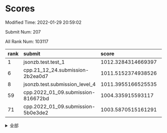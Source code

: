 # Scores

Modified Time: 2022-01-29 20:59:02

Submit Num: 207

All Rank Num: 103117

| rank |               submit               |       score        |       sigma        | pk_num |
| :--- | :--------------------------------- | :----------------- | :----------------- | :----- |
| 1    | jsonzb.test.test_1                 | 1012.3284314669397 | 0.7904647421367017 | 1987   |
| 6    | cpp.21_12_24.submission-2b2ea0d7   | 1011.5152374938526 | 0.8009047059538509 | 1988   |
| 8    | jsonzb.test.submission_level_4     | 1011.3955166525535 | 0.7970665376367152 | 1992   |
| 59   | cpp.2022_01_09.submission-816672bd | 1004.335915593117  | 0.7236759150275532 | 1992   |
| 71   | cpp.2022_01_09.submission-5b0e3de2 | 1003.5870515161291 | 0.7037168432092994 | 1994   |


<details>
<summary>全部</summary>

| rank |                 submit                 |       score        |       sigma        | pk_num |
| :--- | :------------------------------------- | :----------------- | :----------------- | :----- |
| 1    | jsonzb.test.test_1                     | 1012.3284314669397 | 0.7904647421367017 | 1987   |
| 2    | gobigger.level_3.submission_level_3_0  | 1012.2533498783671 | 0.7982948086499215 | 1992   |
| 3    | gobigger.level_3.submission_level_3_49 | 1012.2082482221253 | 0.7809398559444638 | 1990   |
| 4    | gobigger.level_3.submission_level_3_43 | 1011.7029061296805 | 0.7603074279073231 | 1993   |
| 5    | gobigger.level_3.submission_level_3_24 | 1011.6206457284127 | 0.7921470396954451 | 1992   |
| 6    | cpp.21_12_24.submission-2b2ea0d7       | 1011.5152374938526 | 0.8009047059538509 | 1988   |
| 7    | gobigger.level_3.submission_level_3_42 | 1011.4735789778454 | 0.7779528695669026 | 1994   |
| 8    | jsonzb.test.submission_level_4         | 1011.3955166525535 | 0.7970665376367152 | 1992   |
| 9    | gobigger.level_3.submission_level_3_41 | 1011.0599288651302 | 0.7609609483749177 | 1988   |
| 10   | gobigger.level_3.submission_level_3_9  | 1011.0270067869197 | 0.7691174705762646 | 1995   |
| 11   | gobigger.level_3.submission_level_3_46 | 1010.9584690130549 | 0.7744417303172367 | 1994   |
| 12   | gobigger.level_3.submission_level_3_8  | 1010.9296395243686 | 0.7893634133756606 | 1987   |
| 13   | gobigger.level_3.submission_level_3_29 | 1010.8569905916457 | 0.7860094368578696 | 1990   |
| 14   | gobigger.level_3.submission_level_3_37 | 1010.838200893011  | 0.7811039885726137 | 1993   |
| 15   | gobigger.level_3.submission_level_3_23 | 1010.6735405815183 | 0.7582593995421067 | 1990   |
| 16   | gobigger.level_3.submission_level_3_45 | 1010.6265848135669 | 0.7588227992508232 | 1992   |
| 17   | gobigger.level_3.submission_level_3_40 | 1010.5837040032419 | 0.76025285500972   | 1993   |
| 18   | gobigger.level_3.submission_level_3_13 | 1010.5173182739069 | 0.7756388994125563 | 1991   |
| 19   | gobigger.level_3.submission_level_3_22 | 1010.4228869705629 | 0.7654825986233925 | 1994   |
| 20   | gobigger.level_3.submission_level_3_35 | 1010.3738281798603 | 0.7653396178612577 | 1994   |
| 21   | gobigger.level_3.submission_level_3_10 | 1010.3215258886416 | 0.7602079125949562 | 1995   |
| 22   | gobigger.level_3.submission_level_3_4  | 1010.2950104162884 | 0.7729616352677794 | 1993   |
| 23   | gobigger.level_3.submission_level_3_7  | 1010.2723493008393 | 0.7724685189137761 | 1991   |
| 24   | gobigger.level_3.submission_level_3_18 | 1010.2592211865551 | 0.7544098622619044 | 1994   |
| 25   | gobigger.level_3.submission_level_3_34 | 1010.2346209173235 | 0.7546070332676292 | 1989   |
| 26   | gobigger.level_3.submission_level_3_2  | 1010.1449483615567 | 0.7357229403254455 | 1994   |
| 27   | gobigger.level_3.submission_level_3_12 | 1010.1332174877236 | 0.7671526711525779 | 1992   |
| 28   | gobigger.level_3.submission_level_3_27 | 1010.0330398245362 | 0.7412444831581326 | 1984   |
| 29   | gobigger.level_3.submission_level_3_1  | 1009.9343865702274 | 0.750538647345915  | 1996   |
| 30   | gobigger.level_3.submission_level_3_3  | 1009.8851911447873 | 0.7712454615436097 | 1989   |
| 31   | gobigger.level_3.submission_level_3_32 | 1009.8121270692144 | 0.7484694091754207 | 1991   |
| 32   | gobigger.level_3.submission_level_3_5  | 1009.773178729607  | 0.7664200055164614 | 1993   |
| 33   | gobigger.level_3.submission_level_3_38 | 1009.7640190275109 | 0.7343732810448718 | 1990   |
| 34   | gobigger.level_3.submission_level_3_26 | 1009.666744248537  | 0.7780235555713292 | 1990   |
| 35   | gobigger.level_3.submission_level_3_21 | 1009.5361642882709 | 0.7499550402864827 | 1995   |
| 36   | gobigger.level_3.submission_level_3_30 | 1009.5149156645026 | 0.7476675497291152 | 1987   |
| 37   | gobigger.level_3.submission_level_3_39 | 1009.5005701054123 | 0.7696582114105295 | 1993   |
| 38   | gobigger.level_3.submission_level_3_6  | 1009.4976101175403 | 0.7540986549610732 | 1994   |
| 39   | gobigger.level_3.submission_level_3_16 | 1009.4513200379332 | 0.7391519424117605 | 1993   |
| 40   | gobigger.level_3.submission_level_3_44 | 1009.4402146582239 | 0.729873899349377  | 1994   |
| 41   | gobigger.level_3.submission_level_3_48 | 1009.4317664123907 | 0.7503425392672562 | 1996   |
| 42   | gobigger.level_3.submission_level_3_14 | 1009.3809394789282 | 0.7673943153785782 | 1997   |
| 43   | gobigger.level_3.submission_level_3_19 | 1009.2797514308525 | 0.7492154867644611 | 1998   |
| 44   | gobigger.level_3.submission_level_3_28 | 1009.2546153522134 | 0.7554823477963036 | 2002   |
| 45   | gobigger.level_3.submission_level_3_20 | 1009.2302552170295 | 0.7554929318124444 | 1991   |
| 46   | gobigger.level_3.submission_level_3_36 | 1009.0953128455576 | 0.7368256744682364 | 1993   |
| 47   | gobigger.level_3.submission_level_3_31 | 1009.0861598248989 | 0.7559014959334339 | 1991   |
| 48   | gobigger.level_3.submission_level_3_25 | 1009.0754082894886 | 0.7640829325156544 | 1991   |
| 49   | gobigger.level_3.submission_level_3_33 | 1008.8662396302266 | 0.7487910192415158 | 1995   |
| 50   | gobigger.level_3.submission_level_3_47 | 1008.4851296990373 | 0.7755235750566696 | 1996   |
| 51   | gobigger.level_3.submission_level_3_15 | 1008.3505619434724 | 0.7429786985980605 | 1992   |
| 52   | gobigger.level_3.submission_level_3_17 | 1008.2904075442352 | 0.7498726263924437 | 1993   |
| 53   | gobigger.level_3.submission_level_3_11 | 1008.256818087409  | 0.7392912936912639 | 1993   |
| 54   | gobigger.level_1.submission_level_1_15 | 1005.0195212371017 | 0.7136720258621445 | 1992   |
| 55   | gobigger.level_1.submission_level_1_48 | 1004.5431765292352 | 0.7212940125548897 | 1989   |
| 56   | gobigger.level_1.submission_level_1_44 | 1004.4251882954597 | 0.7321349694642286 | 1993   |
| 57   | gobigger.level_1.submission_level_1_21 | 1004.4177341323674 | 0.7228227806193683 | 1991   |
| 58   | gobigger.level_1.submission_level_1_20 | 1004.3718632930327 | 0.7252514242583312 | 1990   |
| 59   | cpp.2022_01_09.submission-816672bd     | 1004.335915593117  | 0.7236759150275532 | 1992   |
| 60   | gobigger.level_1.submission_level_1_6  | 1004.2476542718455 | 0.7119004506990478 | 1992   |
| 61   | gobigger.level_1.submission_level_1_25 | 1004.1320425803356 | 0.7197554417346268 | 1986   |
| 62   | gobigger.level_1.submission_level_1_33 | 1004.1060689462657 | 0.7359274469907082 | 1989   |
| 63   | gobigger.level_1.submission_level_1_46 | 1004.073246656063  | 0.7254813522671614 | 1990   |
| 64   | gobigger.level_1.submission_level_1_1  | 1004.005160750919  | 0.7139556951012979 | 1994   |
| 65   | gobigger.level_1.submission_level_1_5  | 1003.877288121067  | 0.7200181345716751 | 1992   |
| 66   | gobigger.level_1.submission_level_1_35 | 1003.7783979913804 | 0.7165114334707738 | 1994   |
| 67   | gobigger.level_1.submission_level_1_27 | 1003.7642175628213 | 0.735907593379408  | 1994   |
| 68   | gobigger.level_1.submission_level_1_42 | 1003.7256260097702 | 0.7162279457732581 | 1997   |
| 69   | gobigger.level_1.submission_level_1_49 | 1003.6495847633871 | 0.7261543584707267 | 1991   |
| 70   | gobigger.level_1.submission_level_1_40 | 1003.6185617287375 | 0.7056172048082606 | 1994   |
| 71   | cpp.2022_01_09.submission-5b0e3de2     | 1003.5870515161291 | 0.7037168432092994 | 1994   |
| 72   | gobigger.level_1.submission_level_1_19 | 1003.5682709134048 | 0.7242633878520893 | 1991   |
| 73   | gobigger.level_1.submission_level_1_29 | 1003.5611211669135 | 0.7121346088647491 | 1994   |
| 74   | gobigger.level_1.submission_level_1_9  | 1003.5041152142247 | 0.7303693148650869 | 1996   |
| 75   | gobigger.level_1.submission_level_1_12 | 1003.5003028244454 | 0.7316652461734998 | 1989   |
| 76   | gobigger.level_1.submission_level_1_14 | 1003.4670783752621 | 0.7202746895935228 | 1992   |
| 77   | gobigger.level_1.submission_level_1_11 | 1003.4024319335365 | 0.7021767562154897 | 1995   |
| 78   | gobigger.level_1.submission_level_1_2  | 1003.3500608681268 | 0.7178904658664907 | 1993   |
| 79   | gobigger.level_1.submission_level_1_28 | 1003.2418876836512 | 0.7253250277340606 | 1996   |
| 80   | gobigger.level_1.submission_level_1_4  | 1003.2378371280638 | 0.7130575618699693 | 1996   |
| 81   | gobigger.level_1.submission_level_1_23 | 1003.2035360392335 | 0.6994358302609782 | 1988   |
| 82   | gobigger.level_1.submission_level_1_18 | 1003.0922573114369 | 0.7414453402367696 | 1990   |
| 83   | gobigger.level_1.submission_level_1_0  | 1003.088927304634  | 0.7055155063787826 | 1988   |
| 84   | gobigger.level_1.submission_level_1_38 | 1002.9415887967465 | 0.7148471653877256 | 1993   |
| 85   | gobigger.level_1.submission_level_1_37 | 1002.9065865719797 | 0.724103527581764  | 1995   |
| 86   | gobigger.level_1.submission_level_1_45 | 1002.8814133786396 | 0.7158053471119487 | 1988   |
| 87   | gobigger.level_1.submission_level_1_36 | 1002.8763886929461 | 0.7150774568945152 | 1993   |
| 88   | gobigger.level_1.submission_level_1_32 | 1002.8568051636063 | 0.7147841270570394 | 1989   |
| 89   | gobigger.level_1.submission_level_1_47 | 1002.8551500509847 | 0.7092717788844494 | 1993   |
| 90   | gobigger.level_1.submission_level_1_43 | 1002.8273002910904 | 0.7118284282270846 | 1994   |
| 91   | gobigger.level_1.submission_level_1_26 | 1002.7789412715595 | 0.7204379977145697 | 1990   |
| 92   | gobigger.level_1.submission_level_1_22 | 1002.7063206913125 | 0.7117581951508607 | 1993   |
| 93   | gobigger.level_1.submission_level_1_24 | 1002.6292971049617 | 0.7066905169306797 | 1997   |
| 94   | gobigger.level_1.submission_level_1_16 | 1002.5630454290362 | 0.7084861773047046 | 1998   |
| 95   | gobigger.level_1.submission_level_1_41 | 1002.561248166073  | 0.7067599272626833 | 1992   |
| 96   | gobigger.level_1.submission_level_1_34 | 1002.5331285073422 | 0.7143476995743302 | 1986   |
| 97   | gobigger.level_1.submission_level_1_17 | 1002.5189613615967 | 0.7160860572478042 | 1988   |
| 98   | gobigger.level_1.submission_level_1_13 | 1002.4722115043427 | 0.703712634584531  | 1990   |
| 99   | gobigger.level_1.submission_level_1_30 | 1002.4679907932483 | 0.719012993580052  | 1992   |
| 100  | gobigger.level_1.submission_level_1_7  | 1002.3189394416942 | 0.7117132573023803 | 1989   |
| 101  | gobigger.level_1.submission_level_1_39 | 1002.2366926505982 | 0.7192875664626665 | 1998   |
| 102  | gobigger.level_1.submission_level_1_8  | 1002.1518101623028 | 0.7082797857952873 | 1994   |
| 103  | gobigger.level_1.submission_level_1_3  | 1001.8424760034288 | 0.7058727872249774 | 1996   |
| 104  | gobigger.level_1.submission_level_1_10 | 1001.7303715167263 | 0.7183618201979276 | 1987   |
| 105  | gobigger.level_1.submission_level_1_31 | 1000.4031032973156 | 0.7247497285762395 | 1992   |
| 106  | gobigger.random.submission_random_49   | 997.8051660967953  | 0.7080892584529712 | 1998   |
| 107  | gobigger.random.submission_random_29   | 997.3387644321239  | 0.7098401550705445 | 1994   |
| 108  | gobigger.random.submission_random_15   | 997.2818043822896  | 0.699979025523533  | 1999   |
| 109  | gobigger.random.submission_random_34   | 997.080417771231   | 0.7078563363800872 | 1989   |
| 110  | gobigger.random.submission_random_19   | 996.9850546671514  | 0.7118361054684456 | 1991   |
| 111  | gobigger.random.submission_random_38   | 996.9153760055644  | 0.7128758236531457 | 1989   |
| 112  | gobigger.random.submission_random_35   | 996.8206775944459  | 0.7112210093765742 | 1995   |
| 113  | gobigger.random.submission_random_44   | 996.6482987372704  | 0.7124756357168284 | 1996   |
| 114  | gobigger.random.submission_random_10   | 996.5570676158283  | 0.7101766590799973 | 1997   |
| 115  | gobigger.random.submission_random_36   | 996.4534762353692  | 0.7092561468096031 | 1993   |
| 116  | gobigger.random.submission_random_31   | 996.4286018311867  | 0.7086526030573277 | 1996   |
| 117  | gobigger.random.submission_random_16   | 996.3808113405372  | 0.7088287453285912 | 1992   |
| 118  | gobigger.random.submission_random_33   | 996.3635802508235  | 0.7118198841582355 | 1995   |
| 119  | gobigger.random.submission_random_47   | 996.2991729526815  | 0.7090112476863695 | 1994   |
| 120  | gobigger.random.submission_random_4    | 996.2497962151054  | 0.7114244999923154 | 1992   |
| 121  | gobigger.random.submission_random_22   | 996.1347777363878  | 0.7078465420025406 | 1995   |
| 122  | gobigger.random.submission_random_43   | 996.1295411816857  | 0.7112247161261317 | 1989   |
| 123  | gobigger.random.submission_random_39   | 996.1125340817076  | 0.7060734151654341 | 1989   |
| 124  | gobigger.random.submission_random_23   | 996.0637047335521  | 0.709745444879698  | 2001   |
| 125  | gobigger.random.submission_random_30   | 996.0600313848116  | 0.709016980582609  | 1994   |
| 126  | gobigger.random.submission_random_6    | 996.0297788234791  | 0.7164041005163809 | 1986   |
| 127  | gobigger.random.submission_random_3    | 996.0002318763715  | 0.6982553496866398 | 1992   |
| 128  | gobigger.random.submission_random_45   | 995.9604874223622  | 0.7072990987768458 | 1998   |
| 129  | gobigger.random.submission_random_28   | 995.9512699906106  | 0.7002433571836423 | 1997   |
| 130  | gobigger.random.submission_random_0    | 995.9367511378257  | 0.7181107863616181 | 1991   |
| 131  | gobigger.random.submission_random_18   | 995.9104207012977  | 0.703658074685743  | 1989   |
| 132  | gobigger.random.submission_random_11   | 995.8680011590327  | 0.7177469532699671 | 1994   |
| 133  | gobigger.random.submission_random_40   | 995.8530793626293  | 0.7060366915878873 | 1990   |
| 134  | gobigger.random.submission_random_48   | 995.7707807360114  | 0.7248817444920657 | 1994   |
| 135  | gobigger.random.submission_random_24   | 995.764855188427   | 0.7004520858681613 | 1993   |
| 136  | gobigger.random.submission_random_27   | 995.664388858692   | 0.7013968373865441 | 1995   |
| 137  | gobigger.random.submission_random_25   | 995.6588324544148  | 0.7157852328061706 | 1991   |
| 138  | gobigger.random.submission_random_14   | 995.5917551951306  | 0.7132738563313501 | 1992   |
| 139  | gobigger.random.submission_random_41   | 995.5684869802695  | 0.7246488640147889 | 1991   |
| 140  | gobigger.random.submission_random_37   | 995.5612360516283  | 0.7012284467492124 | 1997   |
| 141  | gobigger.random.submission_random_46   | 995.4962529584052  | 0.6947614801335886 | 1988   |
| 142  | gobigger.random.submission_random_7    | 995.4720661701194  | 0.7152029821232918 | 1993   |
| 143  | gobigger.random.submission_random_2    | 995.42429376032    | 0.7063653255742618 | 1990   |
| 144  | gobigger.random.submission_random_17   | 995.415858335103   | 0.7145041359955578 | 1992   |
| 145  | gobigger.random.submission_random_21   | 995.3991775202966  | 0.710613643240456  | 1990   |
| 146  | gobigger.random.submission_random_20   | 995.3955706757521  | 0.7130709855654812 | 1994   |
| 147  | gobigger.random.submission_random_1    | 995.3845878487799  | 0.7199459496853391 | 1994   |
| 148  | gobigger.random.submission_random_13   | 995.3325401943757  | 0.7314359264887207 | 1989   |
| 149  | gobigger.random.submission_random_5    | 995.3139844792424  | 0.7121030860651506 | 1995   |
| 150  | gobigger.random.submission_random_12   | 995.181370576554   | 0.7180913899870306 | 1995   |
| 151  | gobigger.random.submission_random_42   | 995.1085685721993  | 0.7134846664927563 | 1991   |
| 152  | gobigger.random.submission_random_32   | 995.0776787400997  | 0.7219576863474728 | 1996   |
| 153  | gobigger.random.submission_random_9    | 994.9741875242255  | 0.7130162448657    | 1996   |
| 154  | gobigger.random.submission_random_26   | 994.9540113330305  | 0.7081990798815474 | 1991   |
| 155  | gobigger.random.submission_random_8    | 994.7497100574795  | 0.7202786025740018 | 1993   |
| 156  | gobigger.level_2.submission_level_2_9  | 994.0276366103249  | 0.7112387915917086 | 1989   |
| 157  | gobigger.level_2.submission_level_2_19 | 993.866524117654   | 0.7185163222725389 | 1992   |
| 158  | gobigger.level_2.submission_level_2_36 | 993.3321753048858  | 0.7370954990792846 | 1995   |
| 159  | gobigger.level_2.submission_level_2_15 | 993.3033992879821  | 0.7300873478464677 | 1992   |
| 160  | gobigger.level_2.submission_level_2_29 | 993.2370173076907  | 0.7467799215846407 | 1995   |
| 161  | gobigger.level_2.submission_level_2_40 | 993.1704184936494  | 0.7471248046089851 | 1994   |
| 162  | gobigger.level_2.submission_level_2_4  | 992.9778185099212  | 0.7463753069853933 | 1993   |
| 163  | gobigger.level_2.submission_level_2_25 | 992.9409386729066  | 0.7382630482450945 | 1990   |
| 164  | gobigger.level_2.submission_level_2_0  | 992.9054286193149  | 0.735717873626149  | 1995   |
| 165  | gobigger.level_2.submission_level_2_12 | 992.8426868309054  | 0.7312672756887203 | 1985   |
| 166  | gobigger.level_2.submission_level_2_37 | 992.8362910644358  | 0.7268666740444629 | 1993   |
| 167  | gobigger.level_2.submission_level_2_11 | 992.8326761977268  | 0.732679469986298  | 1991   |
| 168  | gobigger.level_2.submission_level_2_46 | 992.7877309552166  | 0.7386591616226488 | 1991   |
| 169  | gobigger.level_2.submission_level_2_42 | 992.739830468178   | 0.7252068430806093 | 1998   |
| 170  | gobigger.level_2.submission_level_2_27 | 992.697279661107   | 0.749395935018579  | 1994   |
| 171  | gobigger.level_2.submission_level_2_23 | 992.6701330294517  | 0.730642271932071  | 1992   |
| 172  | gobigger.level_2.submission_level_2_13 | 992.5393487913561  | 0.7368894912552298 | 1998   |
| 173  | gobigger.level_2.submission_level_2_30 | 992.3527750286645  | 0.732570146050359  | 1997   |
| 174  | gobigger.level_2.submission_level_2_39 | 992.3521359579187  | 0.7492652268669763 | 1999   |
| 175  | gobigger.level_2.submission_level_2_8  | 992.3415412879872  | 0.7435110795289868 | 1989   |
| 176  | gobigger.level_2.submission_level_2_24 | 992.2938875765967  | 0.743159059320593  | 1992   |
| 177  | gobigger.level_2.submission_level_2_17 | 992.1573220248906  | 0.7202286744322273 | 1996   |
| 178  | gobigger.level_2.submission_level_2_5  | 992.1367056813699  | 0.7273071383408616 | 1995   |
| 179  | gobigger.level_2.submission_level_2_14 | 991.9780558450403  | 0.7553435079676183 | 1996   |
| 180  | gobigger.level_2.submission_level_2_10 | 991.949371979052   | 0.7449006116159169 | 1991   |
| 181  | gobigger.level_2.submission_level_2_3  | 991.8828459547104  | 0.7535411283533899 | 1992   |
| 182  | gobigger.level_2.submission_level_2_18 | 991.801076384022   | 0.7507314469385936 | 1984   |
| 183  | gobigger.level_2.submission_level_2_43 | 991.7225025142511  | 0.7668502269094318 | 1993   |
| 184  | gobigger.level_2.submission_level_2_33 | 991.7019538660105  | 0.7412454975550041 | 1998   |
| 185  | gobigger.level_2.submission_level_2_21 | 991.6821006511914  | 0.7463221613312808 | 1995   |
| 186  | gobigger.level_2.submission_level_2_41 | 991.6528796194441  | 0.7457317317630994 | 1992   |
| 187  | gobigger.level_2.submission_level_2_44 | 991.6264371511725  | 0.7612356580440718 | 1990   |
| 188  | gobigger.level_2.submission_level_2_22 | 991.5988409863764  | 0.7596483246284208 | 1994   |
| 189  | gobigger.level_2.submission_level_2_48 | 991.4611603587902  | 0.7504261238292227 | 1988   |
| 190  | gobigger.level_2.submission_level_2_47 | 991.3628437496914  | 0.7423358147130672 | 1990   |
| 191  | gobigger.level_2.submission_level_2_26 | 991.3539992139602  | 0.7375326234175326 | 1997   |
| 192  | gobigger.level_2.submission_level_2_6  | 991.2838225887385  | 0.7780887015552911 | 1996   |
| 193  | gobigger.level_2.submission_level_2_31 | 991.2149355503426  | 0.7506222109207823 | 1990   |
| 194  | gobigger.level_2.submission_level_2_38 | 991.2117199749683  | 0.7498834211938633 | 1992   |
| 195  | gobigger.level_2.submission_level_2_49 | 991.1575463426055  | 0.7499990546895822 | 1988   |
| 196  | gobigger.level_2.submission_level_2_32 | 991.1377003812245  | 0.7569624124497732 | 1990   |
| 197  | gobigger.level_2.submission_level_2_20 | 991.0418164281925  | 0.7422428322938309 | 1990   |
| 198  | gobigger.level_2.submission_level_2_2  | 991.0118844548123  | 0.7564887118837188 | 1997   |
| 199  | gobigger.level_2.submission_level_2_45 | 990.9650070891294  | 0.7334976658223219 | 1996   |
| 200  | gobigger.level_2.submission_level_2_16 | 990.9424431961227  | 0.7472806147317769 | 1992   |
| 201  | gobigger.level_2.submission_level_2_1  | 990.8786773565852  | 0.7298122359548386 | 1996   |
| 202  | gobigger.level_2.submission_level_2_28 | 990.5077987651351  | 0.7592591239185156 | 1988   |
| 203  | gobigger.level_2.submission_level_2_7  | 990.4730737853937  | 0.7480087741039522 | 1996   |
| 204  | gobigger.level_2.submission_level_2_35 | 990.424388580454   | 0.7551655821487014 | 1993   |
| 205  | gobigger.level_2.submission_level_2_34 | 990.2160955246004  | 0.7857144164431071 | 1996   |
| 206  | gobigger.none.submission_none_1        | 976.4913173699824  | 1.3669273411435474 | 1994   |
| 207  | gobigger.none.submission_none_0        | 975.8811869738516  | 1.5390041558895016 | 1994   |

</details>